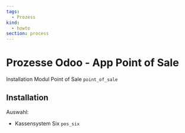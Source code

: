 ```yaml
---
tags:
  - Prozess
kind:
  - howto
section: process
---
```

# Prozesse Odoo - App Point of Sale
Installation Modul Point of Sale `point_of_sale`

## Installation

Auswahl:
* Kassensystem Six   `pos_six`
